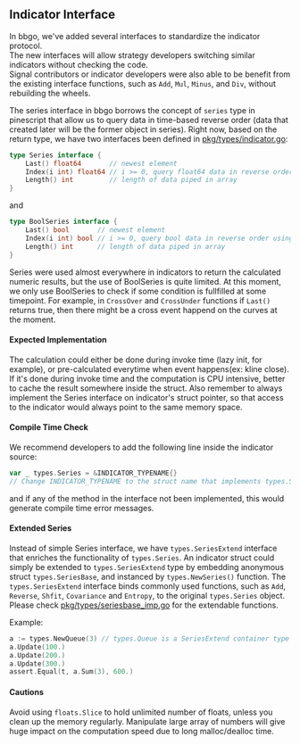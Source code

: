 Indicator Interface
-----------------------------------

In bbgo, we've added several interfaces to standardize the indicator protocol.  
The new interfaces will allow strategy developers switching similar indicators without checking the code.  
Signal contributors or indicator developers were also able to be benefit from the existing interface functions, such as `Add`, `Mul`, `Minus`, and `Div`, without rebuilding the wheels.

The series interface in bbgo borrows the concept of `series` type in pinescript that allow us to query data in time-based reverse order (data that created later will be the former object in series). Right now, based on the return type, we have two interfaces been defined in [pkg/types/indicator.go](../../pkg/types/indicator.go):

```go
type Series interface {
	Last() float64       // newest element
	Index(i int) float64 // i >= 0, query float64 data in reverse order using i as index
	Length() int         // length of data piped in array
}
```

and 

```go
type BoolSeries interface {
	Last() bool       // newest element
	Index(i int) bool // i >= 0, query bool data in reverse order using i as index
	Length() int      // length of data piped in array
}
```

Series were used almost everywhere in indicators to return the calculated numeric results, but the use of BoolSeries is quite limited. At this moment, we only use BoolSeries to check if some condition is fullfilled at some timepoint. For example, in `CrossOver` and `CrossUnder` functions if `Last()` returns true, then there might be a cross event happend on the curves at the moment.

#### Expected Implementation

The calculation could either be done during invoke time (lazy init, for example), or pre-calculated everytime when event happens(ex: kline close). If it's done during invoke time and the computation is CPU intensive, better to cache the result somewhere inside the struct. Also remember to always implement the Series interface on indicator's struct pointer, so that access to the indicator would always point to the same memory space.

#### Compile Time Check

We recommend developers to add the following line inside the indicator source:

```go
var _ types.Series = &INDICATOR_TYPENAME{}
// Change INDICATOR_TYPENAME to the struct name that implements types.Series
```

and if any of the method in the interface not been implemented, this would generate compile time error messages.

#### Extended Series

Instead of simple Series interface, we have `types.SeriesExtend` interface that enriches the functionality of `types.Series`. An indicator struct could simply be extended to `types.SeriesExtend` type by embedding anonymous struct `types.SeriesBase`, and instanced by `types.NewSeries()` function. The `types.SeriesExtend` interface binds commonly used functions, such as `Add`, `Reverse`, `Shfit`, `Covariance` and `Entropy`, to the original `types.Series` object. Please check [pkg/types/seriesbase_imp.go](../../pkg/types/seriesbase_imp.go) for the extendable functions.

Example:

```go
a := types.NewQueue(3) // types.Queue is a SeriesExtend container type that holds limit number of floats
a.Update(100.)
a.Update(200.)
a.Update(300.)
assert.Equal(t, a.Sum(3), 600.)
```

#### Cautions

Avoid using `floats.Slice` to hold unlimited number of floats, unless you clean up the memory regularly. Manipulate large array of numbers will give huge impact on the computation speed due to long malloc/dealloc time.
